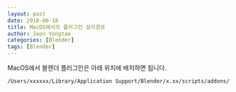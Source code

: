 ```yaml
---
layout: post
date: 2018-06-18
title: MacOS에서의 플러그인 설치경로
author: Jeon Yongtae
categories: [Blender]
tags: [Blender]
---
```


MacOS에서 블렌더 플러그인은 아래 위치에 배치하면 됩니다.

```
/Users/xxxxxx/Library/Application Support/Blender/x.xx/scripts/addons/
```

